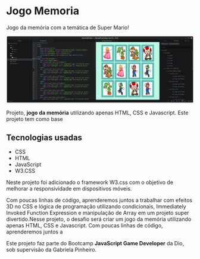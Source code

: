 # Jogo Memoria
Jogo da memória com a temática de Super Mario!

![Jogo da Memoria](./img/Captura-de-tela-jogo-da-memoria.png)

Projeto, **jogo da memória** utilizando apenas HTML, CSS e Javascript.
Este projeto tem como base

## Tecnologias usadas
- CSS
- HTML
- JavaScript
- W3.CSS

Neste projeto foi adicionado o framework W3.css com o objetivo de melhorar a
responsividade em dispositivos móveis.

Com poucas
linhas de código, aprenderemos juntos a trabalhar com efeitos 3D no CSS e lógica de programação utilizando condicionais, Immediately Invoked Function Expression e manipulação de Array em um projeto super divertido.Nesse projeto, o desafio será criar um jogo da memória utilizando apenas HTML, CSS e Javascript. Com poucas linhas de código, aprenderemos juntos a

Este projeto faz parte do Bootcamp **JavaScript Game Developer** da Dio, sob
supervisão da Gabriela Pinheiro.
